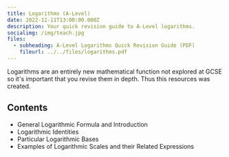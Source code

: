 ```yaml
---
title: Logarithms (A-Level)
date: 2022-12-11T13:00:00.000Z
description: Your quick revision guide to A-Level logarithms.
socialimg: /img/teach.jpg
files:
  - subheading: A-Level Logarithms Quick Revision Guide (PDF)
    fileurl: ../../files/logarithms.pdf
---
```


Logarithms are an entirely new mathematical function not explored at GCSE so it's important that you revise them in depth. Thus this resources was created.

## Contents

- General Logarithmic Formula and Introduction
- Logarithmic Identities
- Particular Logarithmic Bases
- Examples of Logarithmic Scales and their Related Expressions
